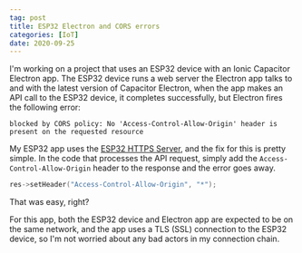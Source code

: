 ```yaml
---
tag: post
title: ESP32 Electron and CORS errors
categories: [IoT]
date: 2020-09-25
---
```


I'm working on a project that uses an ESP32 device with an Ionic Capacitor Electron app. The ESP32 device runs a web server the Electron app talks to and with the latest version of Capacitor Electron, when the app makes an API call to the ESP32 device, it completes successfully, but Electron fires the following error:

```text
blocked by CORS policy: No 'Access-Control-Allow-Origin' header is present on the requested resource
```

My ESP32 app uses the [ESP32 HTTPS Server](https://github.com/fhessel/esp32_https_server), and the fix for this is pretty simple. In the code that processes the API request, simply add the `Access-Control-Allow-Origin` header to the response and the error goes away.

```cpp
res->setHeader("Access-Control-Allow-Origin", "*");
```

That was easy, right?

For this app, both the ESP32 device and Electron app are expected to be on the same network, and the app uses a TLS (SSL) connection to the ESP32 device, so I'm not worried about any bad actors in my connection chain.

